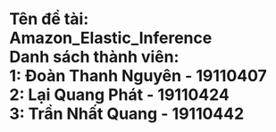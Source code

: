 <h1 class="has-line-data" data-line-start="0" data-line-end="5">Tên đề tài: Amazon_Elastic_Inference<br>
Danh sách thành viên:<br>
1: Đoàn Thanh Nguyên - 19110407<br>
2: Lại Quang Phát - 19110424<br>
3: Trần Nhất Quang - 19110442</h1>
